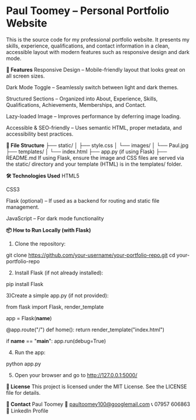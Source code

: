 # **Paul Toomey – Personal Portfolio Website**

This is the source code for my professional portfolio website. It presents my skills, experience, qualifications, and contact information in a clean, accessible layout with modern features such as responsive design and dark mode.

**🚀 Features**
Responsive Design – Mobile-friendly layout that looks great on all screen sizes.

Dark Mode Toggle – Seamlessly switch between light and dark themes.

Structured Sections – Organized into About, Experience, Skills, Qualifications, Achievements, Memberships, and Contact.

Lazy-loaded Image – Improves performance by deferring image loading.

Accessible & SEO-friendly – Uses semantic HTML, proper metadata, and accessibility best practices.

**📁 File Structure**
├── static/
│   ├── style.css
│   └── images/
│       └── Paul.jpg
├── templates/
│   └── index.html
├── app.py (if using Flask)
├── README.md
If using Flask, ensure the image and CSS files are served via the static/ directory and your template (HTML) is in the templates/ folder.

**🛠 Technologies Used**
HTML5

CSS3

Flask (optional) – If used as a backend for routing and static file management.

JavaScript – For dark mode functionality

**📦 How to Run Locally (with Flask)**
1) Clone the repository:

git clone https://github.com/your-username/your-portfolio-repo.git
cd your-portfolio-repo

2) Install Flask (if not already installed):

pip install Flask

3)Create a simple app.py (if not provided):

from flask import Flask, render_template

app = Flask(__name__)

@app.route("/")
def home():
    return render_template("index.html")

if __name__ == "__main__":
    app.run(debug=True)

4) Run the app:

python app.py

5) Open your browser and go to http://127.0.0.1:5000/


**📄 License**
This project is licensed under the MIT License. See the LICENSE file for details.

**🤝 Contact**
Paul Toomey
📧 paultoomey100@googlemail.com
📞 07957 606863
🔗 LinkedIn Profile
